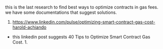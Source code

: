 this is the last research to find best ways to optimize contracts in gas fees.
we have some documentations that suggest solutions.

1. https://www.linkedin.com/pulse/optimizing-smart-contract-gas-cost-harold-achiando

- this linkedin post suggests 40 Tips to Optimize Smart Contract Gas Cost.
    1. 